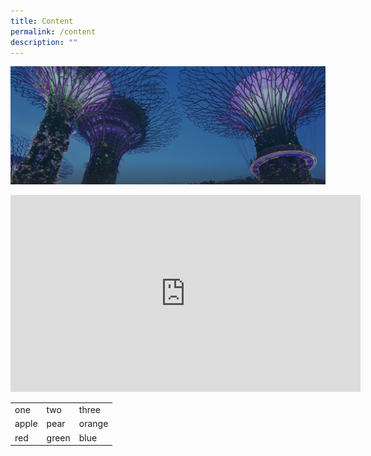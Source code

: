 ```yaml
---
title: Content
permalink: /content
description: ""
---
```

![](/images/hero-banner.png)

<iframe width="560" height="315" src="https://www.youtube-nocookie.com/embed/i2vKJ3RczC0" title="YouTube video player" frameborder="0" allow="accelerometer; autoplay; clipboard-write; encrypted-media; gyroscope; picture-in-picture" allowfullscreen></iframe>

<table>
  <tr>
    <td>one</th>
    <td>two</th>
    <td>three</th>
  </tr>
  <tr>
    <td>apple</td>
    <td>pear</td>
    <td>orange</td>
  </tr>
  <tr>
    <td>red</td>
    <td>green</td>
    <td>blue</td>
  </tr>
</table>